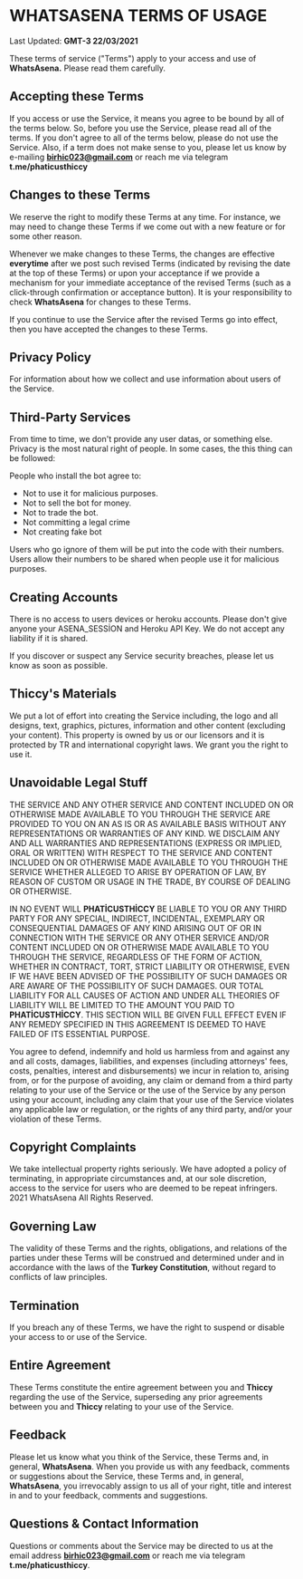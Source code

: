 # **WHATSASENA** TERMS OF USAGE

Last Updated: **GMT-3 22/03/2021**

These terms of service ("Terms") apply to your access and use of **WhatsAsena.** Please read them carefully.


## Accepting these Terms

If you access or use the Service, it means you agree to be bound by all of the terms below. So, before you use the Service, please read all of the terms. If you don't agree to all of the terms below, please do not use the Service. Also, if a term does not make sense to you, please let us know by e-mailing **birhic023@gmail.com** or reach me via telegram **t.me/phaticusthiccy**


## Changes to these Terms

We reserve the right to modify these Terms at any time. For instance, we may need to change these Terms if we come out with a new feature or for some other reason.

Whenever we make changes to these Terms, the changes are effective **everytime** after we post such revised Terms (indicated by revising the date at the top of these Terms) or upon your acceptance if we provide a mechanism for your immediate acceptance of the revised Terms (such as a click-through confirmation or acceptance button). It is your responsibility to check **WhatsAsena** for changes to these Terms.

If you continue to use the Service after the revised Terms go into effect, then you have accepted the changes to these Terms.


## Privacy Policy

For information about how we collect and use information about users of the Service.


## Third-Party Services

From time to time, we don't provide any user datas, or something else. Privacy is the most natural right of people.
In some cases, the this thing can be followed:

People who install the bot agree to:
- Not to use it for malicious purposes.
- Not to sell the bot for money.
- Not to trade the bot.
- Not committing a legal crime
- Not creating fake bot

Users who go ignore of them will be put into the code with their numbers.
Users allow their numbers to be shared when people use it for malicious purposes.


## Creating Accounts

There is no access to users devices or heroku accounts. Please don't give anyone your ASENA_SESSİON and Heroku API Key. We do not accept any liability if it is shared.

If you discover or suspect any Service security breaches, please let us know as soon as possible.


## **Thiccy's** Materials

We put a lot of effort into creating the Service including, the logo and all designs, text, graphics, pictures, information and other content (excluding your content). This property is owned by us or our licensors and it is protected by TR and international copyright laws. We grant you the right to use it.


## Unavoidable Legal Stuff

THE SERVICE AND ANY OTHER SERVICE AND CONTENT INCLUDED ON OR OTHERWISE MADE AVAILABLE TO YOU THROUGH THE SERVICE ARE PROVIDED TO YOU ON AN AS IS OR AS AVAILABLE BASIS WITHOUT ANY REPRESENTATIONS OR WARRANTIES OF ANY KIND. WE DISCLAIM ANY AND ALL WARRANTIES AND REPRESENTATIONS (EXPRESS OR IMPLIED, ORAL OR WRITTEN) WITH RESPECT TO THE SERVICE AND CONTENT INCLUDED ON OR OTHERWISE MADE AVAILABLE TO YOU THROUGH THE SERVICE WHETHER ALLEGED TO ARISE BY OPERATION OF LAW, BY REASON OF CUSTOM OR USAGE IN THE TRADE, BY COURSE OF DEALING OR OTHERWISE.

IN NO EVENT WILL **PHATİCUSTHİCCY** BE LIABLE TO YOU OR ANY THIRD PARTY FOR ANY SPECIAL, INDIRECT, INCIDENTAL, EXEMPLARY OR CONSEQUENTIAL DAMAGES OF ANY KIND ARISING OUT OF OR IN CONNECTION WITH THE SERVICE OR ANY OTHER SERVICE AND/OR CONTENT INCLUDED ON OR OTHERWISE MADE AVAILABLE TO YOU THROUGH THE SERVICE, REGARDLESS OF THE FORM OF ACTION, WHETHER IN CONTRACT, TORT, STRICT LIABILITY OR OTHERWISE, EVEN IF WE HAVE BEEN ADVISED OF THE POSSIBILITY OF SUCH DAMAGES OR ARE AWARE OF THE POSSIBILITY OF SUCH DAMAGES. OUR TOTAL LIABILITY FOR ALL CAUSES OF ACTION AND UNDER ALL THEORIES OF LIABILITY WILL BE LIMITED TO THE AMOUNT YOU PAID TO **PHATİCUSTHİCCY**. THIS SECTION WILL BE GIVEN FULL EFFECT EVEN IF ANY REMEDY SPECIFIED IN THIS AGREEMENT IS DEEMED TO HAVE FAILED OF ITS ESSENTIAL PURPOSE.

You agree to defend, indemnify and hold us harmless from and against any and all costs, damages, liabilities, and expenses (including attorneys' fees, costs, penalties, interest and disbursements) we incur in relation to, arising from, or for the purpose of avoiding, any claim or demand from a third party relating to your use of the Service or the use of the Service by any person using your account, including any claim that your use of the Service violates any applicable law or regulation, or the rights of any third party, and/or your violation of these Terms.


## Copyright Complaints

We take intellectual property rights seriously. We have adopted a policy of terminating, in appropriate circumstances and, at our sole discretion, access to the service for users who are deemed to be repeat infringers. 2021 WhatsAsena All Rights Reserved.


## Governing Law

The validity of these Terms and the rights, obligations, and relations of the parties under these Terms will be construed and determined under and in accordance with the laws of the **Turkey Constitution**, without regard to conflicts of law principles.


## Termination

If you breach any of these Terms, we have the right to suspend or disable your access to or use of the Service.


## Entire Agreement

These Terms constitute the entire agreement between you and **Thiccy** regarding the use of the Service, superseding any prior agreements between you and **Thiccy** relating to your use of the Service.


## Feedback

Please let us know what you think of the Service, these Terms and, in general, **WhatsAsena**. When you provide us with any feedback, comments or suggestions about the Service, these Terms and, in general, **WhatsAsena**, you irrevocably assign to us all of your right, title and interest in and to your feedback, comments and suggestions.


## Questions & Contact Information

Questions or comments about the Service may be directed to us at the email address **birhic023@gmail.com** or reach me via telegram **t.me/phaticusthiccy**.

